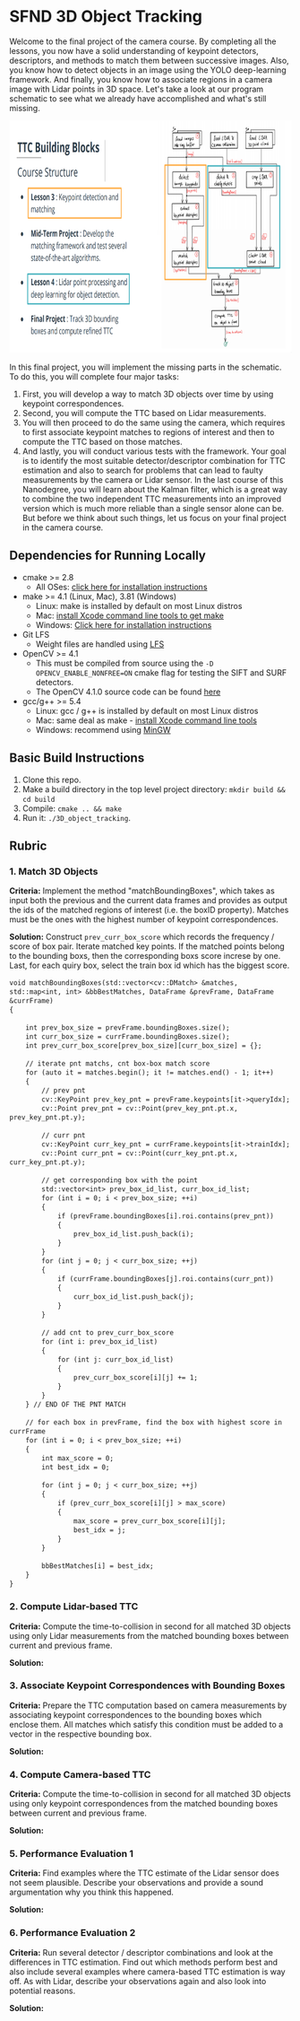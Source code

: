 # SFND 3D Object Tracking

Welcome to the final project of the camera course. By completing all the lessons, you now have a solid understanding of keypoint detectors, descriptors, and methods to match them between successive images. Also, you know how to detect objects in an image using the YOLO deep-learning framework. And finally, you know how to associate regions in a camera image with Lidar points in 3D space. Let's take a look at our program schematic to see what we already have accomplished and what's still missing.

<img src="images/course_code_structure.png" width="779" height="414" />

In this final project, you will implement the missing parts in the schematic. To do this, you will complete four major tasks: 
1. First, you will develop a way to match 3D objects over time by using keypoint correspondences. 
2. Second, you will compute the TTC based on Lidar measurements. 
3. You will then proceed to do the same using the camera, which requires to first associate keypoint matches to regions of interest and then to compute the TTC based on those matches. 
4. And lastly, you will conduct various tests with the framework. Your goal is to identify the most suitable detector/descriptor combination for TTC estimation and also to search for problems that can lead to faulty measurements by the camera or Lidar sensor. In the last course of this Nanodegree, you will learn about the Kalman filter, which is a great way to combine the two independent TTC measurements into an improved version which is much more reliable than a single sensor alone can be. But before we think about such things, let us focus on your final project in the camera course. 

## Dependencies for Running Locally
* cmake >= 2.8
  * All OSes: [click here for installation instructions](https://cmake.org/install/)
* make >= 4.1 (Linux, Mac), 3.81 (Windows)
  * Linux: make is installed by default on most Linux distros
  * Mac: [install Xcode command line tools to get make](https://developer.apple.com/xcode/features/)
  * Windows: [Click here for installation instructions](http://gnuwin32.sourceforge.net/packages/make.htm)
* Git LFS
  * Weight files are handled using [LFS](https://git-lfs.github.com/)
* OpenCV >= 4.1
  * This must be compiled from source using the `-D OPENCV_ENABLE_NONFREE=ON` cmake flag for testing the SIFT and SURF detectors.
  * The OpenCV 4.1.0 source code can be found [here](https://github.com/opencv/opencv/tree/4.1.0)
* gcc/g++ >= 5.4
  * Linux: gcc / g++ is installed by default on most Linux distros
  * Mac: same deal as make - [install Xcode command line tools](https://developer.apple.com/xcode/features/)
  * Windows: recommend using [MinGW](http://www.mingw.org/)

## Basic Build Instructions

1. Clone this repo.
2. Make a build directory in the top level project directory: `mkdir build && cd build`
3. Compile: `cmake .. && make`
4. Run it: `./3D_object_tracking`.

## Rubric

### 1. Match 3D Objects

**Criteria:**
Implement the method "matchBoundingBoxes", which takes as input both the previous and the current data frames and provides as output the ids of the matched regions of interest (i.e. the boxID property). Matches must be the ones with the highest number of keypoint correspondences.

**Solution:**
Construct `prev_curr_box_score` which records the frequency / score of box pair. Iterate matched key points. If the matched points belong to the bounding boxs, then the corresponding boxs score increse by one. Last, for each quiry box, select the train box id which has the biggest score.

```
void matchBoundingBoxes(std::vector<cv::DMatch> &matches, std::map<int, int> &bbBestMatches, DataFrame &prevFrame, DataFrame &currFrame)
{

    int prev_box_size = prevFrame.boundingBoxes.size();
    int curr_box_size = currFrame.boundingBoxes.size();
    int prev_curr_box_score[prev_box_size][curr_box_size] = {};

    // iterate pnt matchs, cnt box-box match score
    for (auto it = matches.begin(); it != matches.end() - 1; it++)
    {
        // prev pnt
        cv::KeyPoint prev_key_pnt = prevFrame.keypoints[it->queryIdx];
        cv::Point prev_pnt = cv::Point(prev_key_pnt.pt.x, prev_key_pnt.pt.y);

        // curr pnt
        cv::KeyPoint curr_key_pnt = currFrame.keypoints[it->trainIdx];
        cv::Point curr_pnt = cv::Point(curr_key_pnt.pt.x, curr_key_pnt.pt.y);

        // get corresponding box with the point
        std::vector<int> prev_box_id_list, curr_box_id_list;
        for (int i = 0; i < prev_box_size; ++i)
        {
            if (prevFrame.boundingBoxes[i].roi.contains(prev_pnt))
            {
                prev_box_id_list.push_back(i);
            }
        }
        for (int j = 0; j < curr_box_size; ++j)
        {
            if (currFrame.boundingBoxes[j].roi.contains(curr_pnt))
            {
                curr_box_id_list.push_back(j);
            }
        }

        // add cnt to prev_curr_box_score
        for (int i: prev_box_id_list)
        {
            for (int j: curr_box_id_list)
            {
                prev_curr_box_score[i][j] += 1;
            }
        }
    } // END OF THE PNT MATCH

    // for each box in prevFrame, find the box with highest score in currFrame
    for (int i = 0; i < prev_box_size; ++i) 
    {
        int max_score = 0;
        int best_idx = 0;
        
        for (int j = 0; j < curr_box_size; ++j)
        {
            if (prev_curr_box_score[i][j] > max_score)
            {
                max_score = prev_curr_box_score[i][j];
                best_idx = j;
            }
        }

        bbBestMatches[i] = best_idx;
    }
}
```

### 2. Compute Lidar-based TTC

**Criteria:**
Compute the time-to-collision in second for all matched 3D objects using only Lidar measurements from the matched bounding boxes between current and previous frame.

**Solution:**

### 3. Associate Keypoint Correspondences with Bounding Boxes

**Criteria:**
Prepare the TTC computation based on camera measurements by associating keypoint correspondences to the bounding boxes which enclose them. All matches which satisfy this condition must be added to a vector in the respective bounding box.


**Solution:**

### 4. Compute Camera-based TTC

**Criteria:**
Compute the time-to-collision in second for all matched 3D objects using only keypoint correspondences from the matched bounding boxes between current and previous frame.

**Solution:**

### 5. Performance Evaluation 1

**Criteria:**
Find examples where the TTC estimate of the Lidar sensor does not seem plausible. Describe your observations and provide a sound argumentation why you think this happened.

**Solution:**

### 6. Performance Evaluation 2

**Criteria:**
Run several detector / descriptor combinations and look at the differences in TTC estimation. Find out which methods perform best and also include several examples where camera-based TTC estimation is way off. As with Lidar, describe your observations again and also look into potential reasons.

**Solution:**
